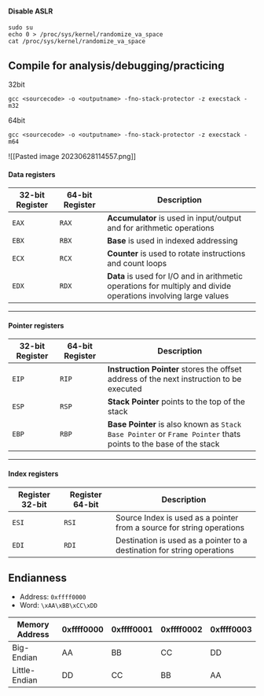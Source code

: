 
#### Disable ASLR

```shell
sudo su
echo 0 > /proc/sys/kernel/randomize_va_space
cat /proc/sys/kernel/randomize_va_space
```


## Compile for analysis/debugging/practicing

32bit
```shell
gcc <sourcecode> -o <outputname> -fno-stack-protector -z execstack -m32
```

64bit
```shell-session
gcc <sourcecode> -o <outputname> -fno-stack-protector -z execstack -m64
```



![[Pasted image 20230628114557.png]]
#### Data registers

|**32-bit Register**|**64-bit Register**|**Description**|
|---|---|---|
|`EAX`|`RAX`|**Accumulator** is used in input/output and for arithmetic operations|
|`EBX`|`RBX`|**Base** is used in indexed addressing|
|`ECX`|`RCX`|**Counter** is used to rotate instructions and count loops|
|`EDX`|`RDX`|**Data** is used for I/O and in arithmetic operations for multiply and divide operations involving large values|
****

#### Pointer registers

|**32-bit Register**|**64-bit Register**|**Description**|
|---|---|---|
|`EIP`|`RIP`|**Instruction Pointer** stores the offset address of the next instruction to be executed|
|`ESP`|`RSP`|**Stack Pointer** points to the top of the stack|
|`EBP`|`RBP`|**Base Pointer** is also known as `Stack Base Pointer` or `Frame Pointer` thats points to the base of the stack|

---

#### Index registers

|**Register 32-bit**|**Register 64-bit**|**Description**|
|---|---|---|
|`ESI`|`RSI`|Source Index is used as a pointer from a source for string operations|
|`EDI`|`RDI`|Destination is used as a pointer to a destination for string operations|


## Endianness

- Address: `0xffff0000`
- Word: `\xAA\xBB\xCC\xDD`

|**Memory Address**|**0xffff0000**|**0xffff0001**|**0xffff0002**|**0xffff0003**|
|---|---|---|---|---|
|Big-Endian|AA|BB|CC|DD|
|Little-Endian|DD|CC|BB|AA|